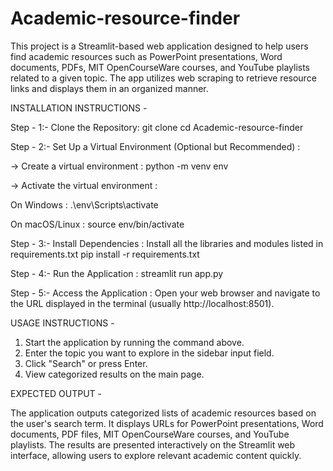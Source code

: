 # Academic-resource-finder

This project is a Streamlit-based web application designed to help users find academic resources such as PowerPoint presentations, Word documents, PDFs, MIT OpenCourseWare courses, and YouTube playlists related to a given topic. The app utilizes web scraping to retrieve resource links and displays them in an organized manner.

INSTALLATION INSTRUCTIONS -

Step - 1:-  Clone the Repository:
git clone <repository-url>
cd Academic-resource-finder

Step - 2:- Set Up a Virtual Environment (Optional but Recommended) :

-> Create a virtual environment :
python -m venv env

-> Activate the virtual environment :

On Windows :
.\env\Scripts\activate

On macOS/Linux :
source env/bin/activate

Step - 3:- Install Dependencies :
Install all the libraries and modules listed in requirements.txt
pip install -r requirements.txt

Step - 4:- Run the Application :
streamlit run app.py

Step - 5:- Access the Application :
Open your web browser and navigate to the URL displayed in the terminal (usually http://localhost:8501).

USAGE INSTRUCTIONS -

1. Start the application by running the command above.
2. Enter the topic you want to explore in the sidebar input field.
3. Click "Search" or press Enter.
4. View categorized results on the main page.

EXPECTED OUTPUT -

The application outputs categorized lists of academic resources based on the user's search term. It displays URLs for PowerPoint presentations, Word documents, PDF files, MIT OpenCourseWare courses, and YouTube playlists. The results are presented interactively on the Streamlit web interface, allowing users to explore relevant academic content quickly.


